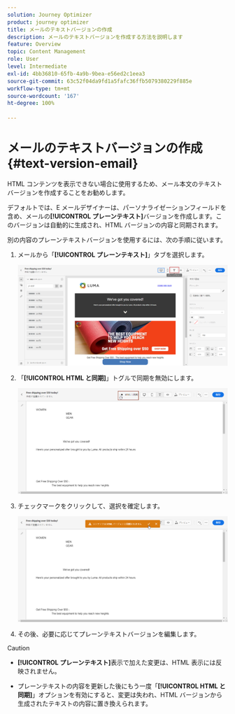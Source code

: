 ```yaml
---
solution: Journey Optimizer
product: journey optimizer
title: メールのテキストバージョンの作成
description: メールのテキストバージョンを作成する方法を説明します
feature: Overview
topic: Content Management
role: User
level: Intermediate
exl-id: 4bb36810-65fb-4a9b-9bea-e56ed2c1eea3
source-git-commit: 63c52f04da9fd1a5fafc36ffb5079380229f885e
workflow-type: tm+mt
source-wordcount: '167'
ht-degree: 100%

---
```


# メールのテキストバージョンの作成 {#text-version-email}

HTML コンテンツを表示できない場合に使用するため、メール本文のテキストバージョンを作成することをお勧めします。

デフォルトでは、E メールデザイナーは、パーソナライゼーションフィールドを含め、メールの&#x200B;**[!UICONTROL プレーンテキスト]**&#x200B;バージョンを作成します。このバージョンは自動的に生成され、HTML バージョンの内容と同期されます。

別の内容のプレーンテキストバージョンを使用するには、次の手順に従います。

1. メールから「**[!UICONTROL プレーンテキスト]**」タブを選択します。

   ![](assets/text_version_3.png)

1. 「**[!UICONTROL HTML と同期]**」トグルで同期を無効にします。

   ![](assets/text_version_1.png)

1. チェックマークをクリックして、選択を確定します。

   ![](assets/text_version_2.png)

1. その後、必要に応じてプレーンテキストバージョンを編集します。

>[!CAUTION]
>
>* **[!UICONTROL プレーンテキスト]**&#x200B;表示で加えた変更は、HTML 表示には反映されません。
>
>* プレーンテキストの内容を更新した後にもう一度「**[!UICONTROL HTML と同期]**」オプションを有効にすると、変更は失われ、HTML バージョンから生成されたテキストの内容に置き換えられます。

